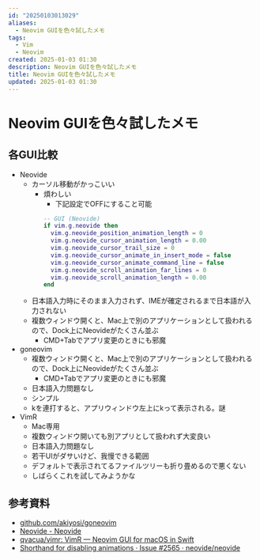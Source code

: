 ```yaml
---
id: "20250103013029"
aliases:
  - Neovim GUIを色々試したメモ
tags:
  - Vim
  - Neovim
created: 2025-01-03 01:30
description: Neovim GUIを色々試したメモ
title: Neovim GUIを色々試したメモ
updated: 2025-01-03 01:30
---
```


# Neovim GUIを色々試したメモ

## 各GUI比較

- Neovide
    - カーソル移動がかっこいい
        - 煩わしい
            - 下記設定でOFFにすること可能
            ```lua
            -- GUI (Neovide)
            if vim.g.neovide then
              vim.g.neovide_position_animation_length = 0
              vim.g.neovide_cursor_animation_length = 0.00
              vim.g.neovide_cursor_trail_size = 0
              vim.g.neovide_cursor_animate_in_insert_mode = false
              vim.g.neovide_cursor_animate_command_line = false
              vim.g.neovide_scroll_animation_far_lines = 0
              vim.g.neovide_scroll_animation_length = 0.00
            end
            ```
    - 日本語入力時にそのまま入力されず、IMEが確定されるまで日本語が入力されない
    - 複数ウィンドウ開くと、Mac上で別のアプリケーションとして扱われるので、Dock上にNeovideがたくさん並ぶ
        - CMD+Tabでアプリ変更のときにも邪魔
- goneovim
    - 複数ウィンドウ開くと、Mac上で別のアプリケーションとして扱われるので、Dock上にNeovideがたくさん並ぶ
        - CMD+Tabでアプリ変更のときにも邪魔
    - 日本語入力問題なし
    - シンプル
    - kを連打すると、アプリウィンドウ左上にkって表示される。謎
- VimR
    - Mac専用
    - 複数ウィンドウ開いても別アプリとして扱われず大変良い
    - 日本語入力問題なし
    - 若干UIがダサいけど、我慢できる範囲
    - デフォルトで表示されてるファイルツリーも折り畳めるので悪くない
    - しばらくこれを試してみようかな

## 参考資料

- [github.com/akiyosi/goneovim](https://github.com/akiyosi/goneovim)
- [Neovide - Neovide](https://neovide.dev/index.html)
- [qvacua/vimr: VimR — Neovim GUI for macOS in Swift](https://github.com/qvacua/vimr)
- [Shorthand for disabling animations · Issue #2565 · neovide/neovide](https://github.com/neovide/neovide/issues/2565)

